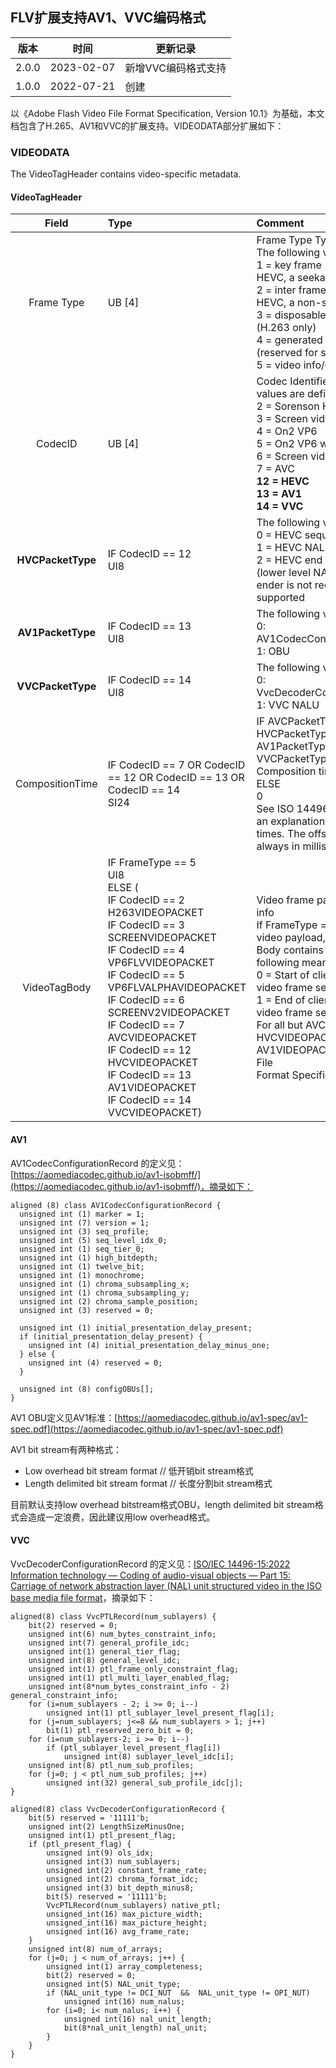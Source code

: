 ## FLV扩展支持AV1、VVC编码格式

| 版本 | 时间 | 更新记录 |
| ------ | ------ | ------ |
| 2.0.0 | 2023-02-07 | 新增VVC编码格式支持 |
| 1.0.0 | 2022-07-21 | 创建 |

以《Adobe Flash Video File Format Specification, Version 10.1》为基础，本文档包含了H.265、AV1和VVC的扩展支持。VIDEODATA部分扩展如下：

### VIDEODATA
The VideoTagHeader contains video-specific metadata.
#### VideoTagHeader
|       Field       | Type                                                                                                                                                                                                                                                                                                                                                                                                         | Comment                                                                                                                                                                                                                                                                                                                                                                                  |
|:-----------------:|:-------------------------------------------------------------------------------------------------------------------------------------------------------------------------------------------------------------------------------------------------------------------------------------------------------------------------------------------------------------------------------------------------------------|:-----------------------------------------------------------------------------------------------------------------------------------------------------------------------------------------------------------------------------------------------------------------------------------------------------------------------------------------------------------------------------------------|
|    Frame Type     | UB [4]                                                                                                                                                                                                                                                                                                                                                                                                       | Frame Type Type of video frame. The following values are defined: <br>1 = key frame (for AVC and HEVC, a seekable frame)<br>2 = inter frame (for AVC and HEVC, a non-seekable frame)<br>3 = disposable inter frame (H.263 only)<br>4 = generated key frame (reserved for server use only)<br>5 = video info/command frame                                                                |
|      CodecID      | UB [4]                                                                                                                                                                                                                                                                                                                                                                                                       | Codec Identifier. The following values are defined:<br>2 = Sorenson H.263<br>3 = Screen video<br>4 = On2 VP6<br>5 = On2 VP6 with alpha channel<br>6 = Screen video version 2<br>7 = AVC<br/>**12 = HEVC**<br>**13 = AV1**<br>**14 = VVC**                                                                                                                                                |
| **HVCPacketType** | IF CodecID == 12<br> UI8                                                                                                                                                                                                                                                                                                                                                                                     | The following values are defined:<br>0 = HEVC sequence header<br>1 = HEVC NALU<br>2 = HEVC end of sequence (lower level NALU sequence ender is not required or supported                                                                                                                                                                                                                 |
| **AV1PacketType** | IF CodecID == 13<br> UI8                                                                                                                                                                                                                                                                                                                                                                                     | The following values are defined:<br>0: AV1CodecConfigurationRecord<br>1: OBU                                                                                                                                                                                                                                                                                                            |
| **VVCPacketType** | IF CodecID == 14<br> UI8                                                                                                                                                                                                                                                                                                                                                                                     | The following values are defined:<br>0: VvcDecoderConfigurationRecord<br>1: VVC NALU                                                                                                                                                                                                                                                                                                     |
|  CompositionTime  | IF CodecID == 7 OR CodecID == 12 OR CodecID == 13 OR CodecID == 14 <br>SI24                                                                                                                                                                                                                                                                                                                                  | IF AVCPacketType == 1 OR HVCPacketType == 1 OR AV1PacketType == 1 OR VVCPacketType == 1<br>Composition time offset<br>ELSE<br>0<br>See ISO 14496-12, 8.15.3 for an explanation of composition times. The offset in an FLV file is always in milliseconds.                                                                                                                                |
|   VideoTagBody    | IF FrameType == 5<br>  UI8<br>ELSE (<br>IF CodecID == 2<br>H263VIDEOPACKET<br>IF CodecID == 3<br>SCREENVIDEOPACKET<br>IF CodecID == 4<br>VP6FLVVIDEOPACKET<br>IF CodecID == 5<br>VP6FLVALPHAVIDEOPACKET<br>IF CodecID == 6<br>SCREENV2VIDEOPACKET<br>IF CodecID == 7 <br>AVCVIDEOPACKET<br>IF CodecID == 12 <br>HVCVIDEOPACKET<br>IF CodecID == 13 <br>AV1VIDEOPACKET<br>IF CodecID == 14<br>VVCVIDEOPACKET) | Video frame payload or frame info<br>If FrameType == 5, instead of a video payload, the Video Data Body contains a UI8 with the following meaning:<br>0 = Start of client-side seeking video frame sequence<br>1 = End of client-side seeking video frame sequence<br>For all but AVCVIDEOPACKET, HVCVIDEOPACKET or AV1VIDEOPACKET, see the SWF File<br>Format Specification for details |

#### AV1

AV1CodecConfigurationRecord 的定义见：[https://aomediacodec.github.io/av1-isobmff/](https://aomediacodec.github.io/av1-isobmff/)，摘录如下：

```
aligned (8) class AV1CodecConfigurationRecord {
  unsigned int (1) marker = 1;
  unsigned int (7) version = 1;
  unsigned int (3) seq_profile;
  unsigned int (5) seq_level_idx_0;
  unsigned int (1) seq_tier_0;
  unsigned int (1) high_bitdepth;
  unsigned int (1) twelve_bit;
  unsigned int (1) monochrome;
  unsigned int (1) chroma_subsampling_x;
  unsigned int (1) chroma_subsampling_y;
  unsigned int (2) chroma_sample_position;
  unsigned int (3) reserved = 0;

  unsigned int (1) initial_presentation_delay_present;
  if (initial_presentation_delay_present) {
    unsigned int (4) initial_presentation_delay_minus_one;
  } else {
    unsigned int (4) reserved = 0;
  }

  unsigned int (8) configOBUs[];
}
```

AV1 OBU定义见AV1标准：[https://aomediacodec.github.io/av1-spec/av1-spec.pdf](https://aomediacodec.github.io/av1-spec/av1-spec.pdf)

AV1 bit stream有两种格式：
* Low overhead bit stream format        // 低开销bit stream格式
* Length delimited bit stream format    // 长度分割bit stream格式

目前默认支持low overhead bitstream格式OBU，length delimited bit stream格式会造成一定浪费，因此建议用low overhead格式。

#### VVC

VvcDecoderConfigurationRecord 的定义见：[ISO/IEC 14496-15:2022
Information technology — Coding of audio-visual objects — Part 15: Carriage of network abstraction layer (NAL) unit structured video in the ISO base media file format](https://www.iso.org/standard/83336.html)，摘录如下：

```
aligned(8) class VvcPTLRecord(num_sublayers) {
	bit(2) reserved = 0;
	unsigned int(6) num_bytes_constraint_info;
	unsigned int(7) general_profile_idc;
	unsigned int(1) general_tier_flag;
	unsigned int(8) general_level_idc;
	unsigned int(1) ptl_frame_only_constraint_flag;
	unsigned int(1) ptl_multi_layer_enabled_flag;
	unsigned int(8*num_bytes_constraint_info - 2) general_constraint_info;
	for (i=num_sublayers - 2; i >= 0; i--)
		unsigned int(1) ptl_sublayer_level_present_flag[i];
	for (j=num_sublayers; j<=8 && num_sublayers > 1; j++)
		bit(1) ptl_reserved_zero_bit = 0;
	for (i=num_sublayers-2; i >= 0; i--)
		if (ptl_sublayer_level_present_flag[i])
			unsigned int(8) sublayer_level_idc[i];
	unsigned int(8) ptl_num_sub_profiles;
	for (j=0; j < ptl_num_sub_profiles; j++)
		unsigned int(32) general_sub_profile_idc[j];
}

aligned(8) class VvcDecoderConfigurationRecord {
	bit(5) reserved = '11111'b;
	unsigned int(2) LengthSizeMinusOne;
	unsigned int(1) ptl_present_flag;
	if (ptl_present_flag) {
		unsigned int(9) ols_idx;
		unsigned int(3) num_sublayers;
		unsigned int(2) constant_frame_rate;
		unsigned int(2) chroma_format_idc;
		unsigned int(3) bit_depth_minus8;
		bit(5) reserved = '11111'b;
		VvcPTLRecord(num_sublayers) native_ptl;
		unsigned_int(16) max_picture_width;
		unsigned_int(16) max_picture_height;
		unsigned int(16) avg_frame_rate;
	}
	unsigned int(8) num_of_arrays;
	for (j=0; j < num_of_arrays; j++) {
		unsigned int(1) array_completeness;
		bit(2) reserved = 0;
		unsigned int(5) NAL_unit_type;
		if (NAL_unit_type != DCI_NUT  &&  NAL_unit_type != OPI_NUT)
			unsigned int(16) num_nalus;
		for (i=0; i< num_nalus; i++) {
			unsigned int(16) nal_unit_length;
			bit(8*nal_unit_length) nal_unit;
		}
	}
}
```